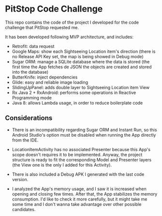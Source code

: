 # PitStop Code Challenge #

This repo contains the code of the project I developed for the code challenge that PitStop requested me.

It has been developed following MVP architecture, and includes:

* Retrofit: data request
* Google Maps: show each Sightseeing Location item's direction (there is no Release API Key set, the map is being showed in Debug mode)
* Sugar ORM: manage a SQLite database where the data is stored (the first time the App fetches de JSON the objects are created and stored into the database)
* ButterKnife: inject dependencies
* Glide: easy and reliable image loading
* SlidingUpPanel: adds double layer to Sightseeing Location item View
* Rx Java 2 + RxAndroid: performs some operations in Reactive Programming mode
* Java 8: allows Lambda usage, in order to reduce boilerplate code


## Considerations ##

- There is an incompatibility regarding Sugar ORM and Instant Run, so this Android Studio's option must be disabled when running the App directly from the IDE.

- LocationItemActivity has no associated Presenter because this App's scope doesn't requires it to be implemented. Anyway, the project structure is ready to fit the corresponding Model and Presenter layers (the View one is the only I added for this Activity).

- There is also included a Debug APK I generated with the last code version.

- I analyzed the App's memory usage, and I saw it is increased when opening and closing  few times. After that, the App stabilizes the memory consumption. I'd like to check it more carefully, but it might take me some time and I don't wanna take advantage over other possible candidates.

